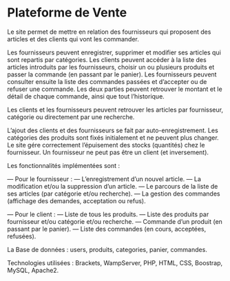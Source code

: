 # Plateforme de Vente

Le site permet de mettre en relation des fournisseurs qui proposent des articles et des clients qui vont les commander.

Les fournisseurs peuvent enregistrer, supprimer et modifier ses articles qui sont repartis par catégories. Les clients peuvent accéder à la liste des articles introduits par les fournisseurs, choisir un ou plusieurs produits et passer la commande (en passant par le panier). Les fournisseurs peuvent consulter ensuite la liste des commandes passées et d’accepter ou de refuser une commande. Les deux parties peuvent retrouver le montant et le détail de chaque commande, ainsi que tout l’historique. 

Les clients et les fournisseurs peuvent retrouver les articles par fournisseur, catégorie ou directement par une recherche.

L’ajout des clients et des fournisseurs se fait par auto-enregistrement. Les catégories des produits sont fixés initialement et ne peuvent plus changer. Le site gére correctement l’épuisement des stocks (quantités) chez le fournisseur. Un fournisseur ne peut pas être un client (et inversement).

Les fonctionnalités implémentées sont :

— Pour le fournisseur :
  —  L’enregistrement d’un nouvel article.
  —  La modification et/ou la suppression d’un article.
  —  Le parcours de la liste de ses articles (par catégorie et/ou recherche).
  —  La gestion des commandes (affichage des demandes, acceptation ou refus).

— Pour le client :
  — Liste de tous les produits.
  — Liste des produits par fournisseur et/ou catégorie et/ou recherche.
  — Commande d’un produit (en passant par le panier).
  — Liste des commandes (en cours, acceptées, refusées).

La Base de données : users, produits, categories, panier, commandes.

Technologies utilisées : Brackets, WampServer, PHP, HTML, CSS, Boostrap, MySQL, Apache2.

